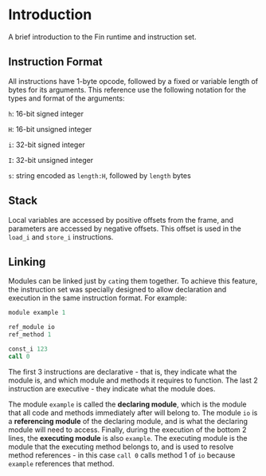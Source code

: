 # Introduction

A brief introduction to the Fin runtime and instruction set.

## Instruction Format

All instructions have 1-byte opcode, followed by a fixed or variable length of
bytes for its arguments. This reference use the following notation for the types
and format of the arguments:

`h`: 16-bit signed integer

`H`: 16-bit unsigned integer

`i`: 32-bit signed integer

`I`: 32-bit unsigned integer

`s`: string encoded as `length:H`, followed by `length` bytes

## Stack

Local variables are accessed by positive offsets from the frame, and parameters
are accessed by negative offsets. This offset is used in the `load_i` and
`store_i` instructions.

## Linking

Modules can be linked just by `cat`ing them together. To achieve this feature,
the instruction set was specially designed to allow declaration and execution in
the same instruction format. For example:

```asm
module example 1

ref_module io
ref_method 1

const_i 123
call 0
```

The first 3 instructions are declarative - that is, they indicate what the
module is, and which module and methods it requires to function. The last 2
instruction are executive - they indicate what the module does.

The module `example` is called the **declaring module**, which is the module
that all code and methods immediately after will belong to. The module `io` is a
**referencing module** of the declaring module, and is what the declaring module
will need to access. Finally, during the execution of the bottom 2 lines, the
**executing module** is also `example`. The executing module is the module that
the executing method belongs to, and is used to resolve method references - in
this case `call 0` calls method 1 of `io` because `example` references that
method.
